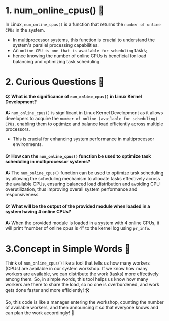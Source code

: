 # 1. num_online_cpus() 📘
In Linux, `num_online_cpus()` is a function that returns the `number of online CPUs` in the system.
-  In multiprocessor systems, this function is crucial to understand the system's parallel processing capabilities.
-  An `online CPU is one that is available for scheduling` tasks;
-  hence knowing the number of online CPUs is beneficial for load balancing and optimizing task scheduling.


# 2. Curious Questions 🤔
#### Q: What is the significance of `num_online_cpus()` in Linux Kernel Development?
**A:** `num_online_cpus()` is significant in Linux Kernel Development as it allows developers to acquire the `number of online (available for scheduling) CPUs`, enabling them to optimize and balance load efficiently across multiple processors. 
- This is crucial for enhancing system performance in multiprocessor environments.

#### Q: How can the `num_online_cpus()` function be used to optimize task scheduling in multiprocessor systems?
**A:** The `num_online_cpus()` function can be used to optimize task scheduling by allowing the scheduling mechanism to allocate tasks effectively across the available CPUs, ensuring balanced load distribution and avoiding CPU overutilization, thus improving overall system performance and responsiveness.

#### Q: What will be the output of the provided module when loaded in a system having 4 online CPUs?
**A:** When the provided module is loaded in a system with 4 online CPUs, it will print “number of online cpus is 4” to the kernel log using `pr_info`.

# 3.Concept in Simple Words 🌟
Think of `num_online_cpus()` like a tool that tells us how many workers (CPUs) are available in our system workshop. If we know how many workers are available, we can distribute the work (tasks) more effectively among them. So, in simple words, this tool helps us know how many workers are there to share the load, so no one is overburdened, and work gets done faster and more efficiently! 🛠️ 

So, this code is like a manager entering the workshop, counting the number of available workers, and then announcing it so that everyone knows and can plan the work accordingly! 📢